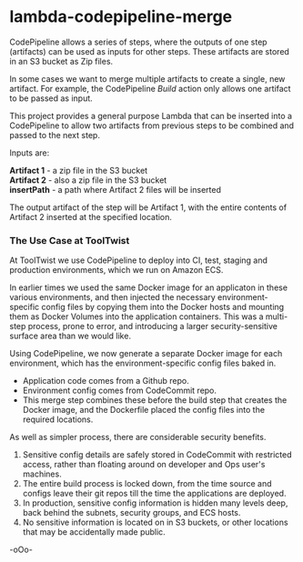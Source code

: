 # lambda-codepipeline-merge

CodePipeline allows a series of steps, where the outputs of one step (artifacts) can be used as inputs for other steps. These artifacts are stored in an S3 bucket as Zip files.

In some cases we want to merge multiple artifacts to create a single, new artifact. For example, the CodePipeline _Build_ action only allows one artifact to be passed as input. 

This project provides a general purpose Lambda that can be inserted into a CodePipeline to allow two artifacts from previous steps to be combined and passed to the next step.

Inputs are:

**Artifact 1** - a zip file in the S3 bucket  
**Artifact 2** - also a zip file in the S3 bucket  
**insertPath**  - a path where Artifact 2 files will be inserted  

The output artifact of the step will be Artifact 1, with the entire contents of Artifact 2 inserted at the specified location.



### The Use Case at ToolTwist
At ToolTwist we use CodePipeline to deploy into CI, test, staging and production environments, which we run on Amazon ECS.

In earlier times we used the same Docker image for an applicaton in these various environments, and then injected the necessary environment-specific config files by copying them into the Docker hosts and mounting them as Docker Volumes into the application containers. This was a multi-step process, prone to error, and introducing a larger security-sensitive surface area than we would like.

Using CodePipeline, we now generate a separate Docker image for each environment, which has the environment-specific config files baked in.

- Application code comes from a Github repo.
- Environment config comes from CodeCommit repo.
- This merge step combines these before the build step that creates the Docker image, and the Dockerfile placed the config files into the required locations.

As well as simpler process, there are considerable security benefits.
1. Sensitive config details are safely stored in CodeCommit with restricted access, rather than floating around on developer and Ops user's machines.
1. The entire build process is locked down, from the time source and configs leave their git repos till the time the applications are deployed.
1. In production, sensitive config information is hidden many levels deep, back behind the subnets, security groups, and ECS hosts.
1. No sensitive information is located on in S3 buckets, or other locations that may be accidentally made public.

-oOo-
